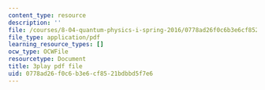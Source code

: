 ```yaml
---
content_type: resource
description: ''
file: /courses/8-04-quantum-physics-i-spring-2016/0778ad26f0c6b3e6cf8521bdbbd5f7e6_kefsxztSX74.pdf
file_type: application/pdf
learning_resource_types: []
ocw_type: OCWFile
resourcetype: Document
title: 3play pdf file
uid: 0778ad26-f0c6-b3e6-cf85-21bdbbd5f7e6
---
```

